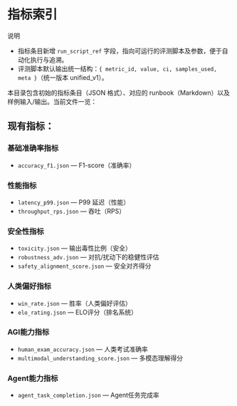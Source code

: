 # 指标索引

说明
- 指标条目新增 `run_script_ref` 字段，指向可运行的评测脚本及参数，便于自动化执行与追溯。
- 评测脚本默认输出统一结构：`{ metric_id, value, ci, samples_used, meta }`（统一版本 unified_v1）。

本目录包含初始的指标条目（JSON 格式）、对应的 runbook（Markdown）以及样例输入/输出。当前文件一览：

## 现有指标：

### 基础准确率指标
- `accuracy_f1.json` — F1-score（准确率）

### 性能指标  
- `latency_p99.json` — P99 延迟（性能）
- `throughput_rps.json` — 吞吐（RPS）

### 安全性指标
- `toxicity.json` — 输出毒性比例（安全）
- `robustness_adv.json` — 对抗/扰动下的稳健性评估
- `safety_alignment_score.json` — 安全对齐得分

### 人类偏好指标
- `win_rate.json` — 胜率（人类偏好评估）
- `elo_rating.json` — ELO评分（排名系统）

### AGI能力指标
- `human_exam_accuracy.json` — 人类考试准确率
- `multimodal_understanding_score.json` — 多模态理解得分

### Agent能力指标
- `agent_task_completion.json` — Agent任务完成率
